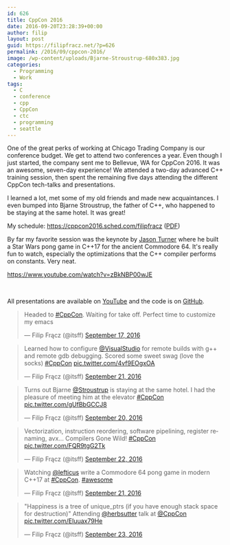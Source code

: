 ```yaml
---
id: 626
title: CppCon 2016
date: 2016-09-20T23:28:39+00:00
author: filip
layout: post
guid: https://filipfracz.net/?p=626
permalink: /2016/09/cppcon-2016/
image: /wp-content/uploads/Bjarne-Stroustrup-680x383.jpg
categories:
  - Programming
  - Work
tags:
  - C
  - conference
  - cpp
  - CppCon
  - ctc
  - programming
  - seattle
---
```

One of the great perks of working at Chicago Trading Company is our conference budget. We get to attend two conferences a year. Even though I just started, the company sent me to Bellevue, WA for CppCon 2016. It was an awesome, seven-day experience! We attended a two-day advanced C++ training session, then spent the remaining five days attending the different CppCon tech-talks and presentations.

I learned a lot, met some of my old friends and made new acquaintances. I even bumped into Bjarne Stroustrup, the father of C++, who happened to be staying at the same hotel. It was great!

My schedule: <a href="https://cppcon2016.sched.com/filipfracz">https://cppcon2016.sched.com/filipfracz</a> (<a href="https://filipfracz.net/wp-content/uploads/CppCon2016-Schedule.pdf">PDF</a>)

By far my favorite session was the keynote by <a href="https://twitter.com/lefticus">Jason Turner</a> where he built a Star Wars pong game in C++17 for the ancient Commodore 64. It's really fun to watch, especially the optimizations that the C++ compiler performs on constants. Very neat.

https://www.youtube.com/watch?v=zBkNBP00wJE

&nbsp;

All presentations are available on <a href="https://www.youtube.com/user/CppCon/videos">YouTube</a> and the code is on <a href="https://github.com/CppCon/CppCon2016">GitHub</a>.

<!--more-->
<blockquote class="twitter-tweet" data-lang="en">
<p dir="ltr" lang="en">Headed to <a href="https://twitter.com/hashtag/CppCon?src=hash">#CppCon</a>. Waiting for take off. Perfect time to customize my emacs</p>
— Filip Frącz (@itsff) <a href="https://twitter.com/itsff/status/776952222945013760">September 17, 2016</a></blockquote>
<script async src="//platform.twitter.com/widgets.js" charset="utf-8"></script>
<blockquote class="twitter-tweet" data-lang="en">
<p dir="ltr" lang="en">Learned how to configure <a href="https://twitter.com/VisualStudio">@VisualStudio</a> for remote builds with g++ and remote gdb debugging. Scored some sweet swag (love the socks) <a href="https://twitter.com/hashtag/CppCon?src=hash">#CppCon</a> <a href="https://t.co/4vf9EOgxOA">pic.twitter.com/4vf9EOgxOA</a></p>
— Filip Frącz (@itsff) <a href="https://twitter.com/itsff/status/778717062742933504">September 21, 2016</a></blockquote>
<script async src="//platform.twitter.com/widgets.js" charset="utf-8"></script>
<blockquote class="twitter-tweet" data-lang="en">
<p dir="ltr" lang="en">Turns out Bjarne <a href="https://twitter.com/stroustrup">@Stroustrup</a> is staying at the same hotel. I had the pleasure of meeting him at the elevator <a href="https://twitter.com/hashtag/CppCon?src=hash">#CppCon</a> <a href="https://t.co/gUfBbGCCJ8">pic.twitter.com/gUfBbGCCJ8</a></p>
— Filip Frącz (@itsff) <a href="https://twitter.com/itsff/status/778083827113717760">September 20, 2016</a></blockquote>
<script async src="//platform.twitter.com/widgets.js" charset="utf-8"></script>
<blockquote class="twitter-tweet" data-lang="en">
<p dir="ltr" lang="en">Vectorization, instruction reordering, software pipelining, register renaming, avx... Compilers Gone Wild! <a href="https://twitter.com/hashtag/CppCon?src=hash">#CppCon</a> <a href="https://t.co/FQR9tgG2Tk">pic.twitter.com/FQR9tgG2Tk</a></p>
— Filip Frącz (@itsff) <a href="https://twitter.com/itsff/status/779000631130324993">September 22, 2016</a></blockquote>
<script async src="//platform.twitter.com/widgets.js" charset="utf-8"></script>
<blockquote class="twitter-tweet" data-lang="en">
<p dir="ltr" lang="en">Watching <a href="https://twitter.com/lefticus">@lefticus</a> write a Commodore 64 pong game in modern C++17 at <a href="https://twitter.com/hashtag/CppCon?src=hash">#CppCon</a>. <a href="https://twitter.com/hashtag/awesome?src=hash">#awesome</a></p>
— Filip Frącz (@itsff) <a href="https://twitter.com/itsff/status/778666427599298560">September 21, 2016</a></blockquote>
<script async src="//platform.twitter.com/widgets.js" charset="utf-8"></script>
<blockquote class="twitter-tweet" data-lang="en">
<p dir="ltr" lang="en">"Happiness is a tree of unique_ptrs (if you have enough stack space for destruction)" Attending <a href="https://twitter.com/herbsutter">@herbsutter</a> talk at <a href="https://twitter.com/CppCon">@CppCon</a> <a href="https://t.co/EIuuax79He">pic.twitter.com/EIuuax79He</a></p>
— Filip Frącz (@itsff) <a href="https://twitter.com/itsff/status/779377840584175616">September 23, 2016</a></blockquote>
<script async src="//platform.twitter.com/widgets.js" charset="utf-8"></script>